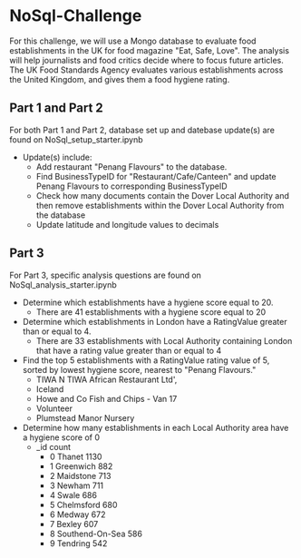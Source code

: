 # NoSql-Challenge

For this challenge, we will use a Mongo database to evaluate food establishments in the UK for food magazine "Eat, Safe, Love". The analysis will help journalists and food critics decide where to focus future articles.  The UK Food Standards Agency evaluates various establishments across the United Kingdom, and gives them a food hygiene rating.  

## Part 1 and Part 2
For both Part 1 and Part 2, database set up and datebase update(s) are found on NoSql_setup_starter.ipynb
  - Update(s) include:
    - Add restaurant "Penang Flavours" to the database.
    - Find BusinessTypeID for "Restaurant/Cafe/Canteen" and update Penang Flavours to corresponding BusinessTypeID
    - Check how many documents contain the Dover Local Authority and then remove establishments within the Dover Local Authority from the database
    - Update latitude and longitude values to decimals

## Part 3
For Part 3, specific analysis questions are found on NoSql_analysis_starter.ipynb
  - Determine which establishments have a hygiene score equal to 20.
    - There are 41 establishments with a hygiene score equal to 20 
  - Determine which establishments in London have a RatingValue greater than or equal to 4.
    - There are 33 establishments with Local Authority containing London that have a rating value greater than or equal to 4 
  - Find the top 5 establishments with a RatingValue rating value of 5, sorted by lowest hygiene score, nearest to "Penang Flavours."
    - TIWA N TIWA African Restaurant Ltd',
    - Iceland
    - Howe and Co Fish and Chips - Van 17
    - Volunteer
    - Plumstead Manor Nursery	
  - Determine how many establishments in each Local Authority area have a hygiene score of 0
    - _id	count
      - 0	Thanet	1130
      - 1	Greenwich	882
      - 2	Maidstone	713
      - 3	Newham	711
      - 4	Swale	686
      - 5	Chelmsford	680
      - 6	Medway	672
      - 7	Bexley	607
      - 8	Southend-On-Sea	586
      - 9	Tendring	542
